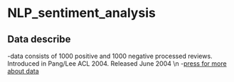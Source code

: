 # NLP_sentiment_analysis

## Data describe  
  -data consists of 1000 positive and 1000 negative processed reviews. Introduced in Pang/Lee ACL 2004. Released June 2004 \n
  -[press for more about data](https://www.cs.cornell.edu/people/pabo/movie-review-data/poldata.README.2.0.txt)
